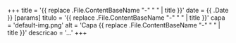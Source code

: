 +++
title = '{{ replace .File.ContentBaseName "-" " " | title }}'
date = {{ .Date }}
[params]
    titulo = '{{ replace .File.ContentBaseName "-" " " | title }}'
    capa = 'default-img.png'
    alt = 'Capa {{ replace .File.ContentBaseName "-" " " | title }}'
    descricao = '...'
+++
